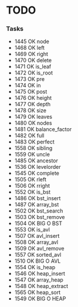 # TODO

### Tasks

 - 1445 OK node
 - 1468 OK left
 - 1469 OK right
 - 1470 OK delete
 - 1471 OK is_leaf
 - 1472 OK is_root
 - 1473 OK pre
 - 1474 OK in
 - 1475 OK post
 - 1476 OK height
 - 1477 OK depth
 - 1478 OK size
 - 1479 OK leaves
 - 1480 OK nodes
 - 1481 OK balance_factor
 - 1482 OK full
 - 1483 OK perfect
 - 1558 OK sibling
 - 1559 OK uncle
 - 1485 OK ancestor
 - 1536 OK levelorder
 - 1545 OK complete
 - 1505 OK rleft
 - 1506 OK rright
 - 1552 OK is_bst
 - 1486 OK bst_insert
 - 1487 OK array_bst
 - 1502 OK bst_search
 - 1503 OK bst_remove
 - 1504 OK BIG O BST
 - 1553 OK is_avl
 - 1507 OK avl_insert
 - 1508 OK array_avl
 - 1509 OK avl_remove
 - 1557 OK sorted_avl
 - 1510 OK BIG O AVL
 - 1554 OK is_heap
 - 1546 OK heap_insert
 - 1547 OK array_heap
 - 1548 OK heap_extract
 - 1565 OK heap_sort
 - 1549 OK BIG O HEAP
